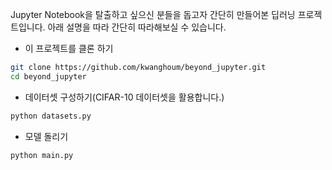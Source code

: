 Jupyter Notebook을 탈출하고 싶으신 분들을 돕고자 간단히 만들어본 딥러닝 프로젝트입니다.
아래 설명을 따라 간단히 따라해보실 수 있습니다.

- 이 프로젝트를 클론 하기
```bash
git clone https://github.com/kwanghoum/beyond_jupyter.git
cd beyond_jupyter
```

- 데이터셋 구성하기(CIFAR-10 데이터셋을 활용합니다.)
```bash
python datasets.py
```

- 모델 돌리기
```bash
python main.py
```
